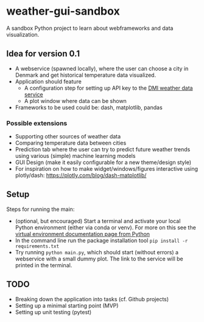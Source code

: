 # weather-gui-sandbox
A sandbox Python project to learn about webframeworks and data visualization.

## Idea for version 0.1
* A webservice (spawned locally), where the user can choose a city in Denmark and get historical temperature data visualized.
* Application should feature
  * A configuration step for setting up API key to the [DMI weather data service](https://www.dmi.dk/friedata/klimadata)
  * A plot window where data can be shown
* Frameworks to be used could be: dash, matplotlib, pandas

### Possible extensions
* Supporting other sources of weather data
* Comparing temperature data between cities
* Prediction tab where the user can try to predict future weather trends using various (simple) machine learning models
* GUI Design (make it easily configurable for a new theme/design style)
* For inspiration on how to make widget/windows/figures interactive using plotly/dash: https://plotly.com/blog/dash-matplotlib/

## Setup

Steps for running the main:
* (optional, but encouraged) Start a terminal and activate your local Python environment (either via conda or venv). For more on this see the [virtual environment documentation page from Python](https://docs.python.org/3/library/venv.html)
* In the command line run the package installation tool `pip install -r requirements.txt`
* Try running `python main.py`, which should start (without errors) a webservice with a small dummy plot. The link to the service will be printed in the terminal.

## TODO
* Breaking down the application into tasks (cf. Github projects)
* Setting up a minimal starting point (MVP)
* Setting up unit testing (pytest)
